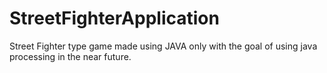 # StreetFighterApplication
Street Fighter type game made using JAVA only with the goal of using java processing in the near future.
